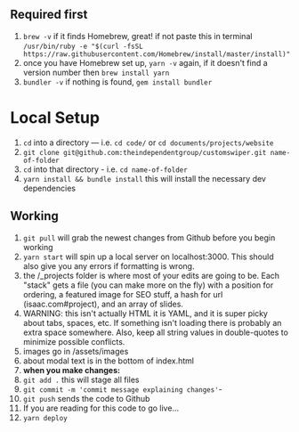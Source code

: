 ## Required first

1. `brew -v` if it finds Homebrew, great! if not paste this in terminal `/usr/bin/ruby -e "$(curl -fsSL https://raw.githubusercontent.com/Homebrew/install/master/install)"`
2. once you have Homebrew set up, `yarn -v` again, if it doesn't find a version number then `brew install yarn`
3. `bundler -v` if nothing is found, `gem install bundler`

# Local Setup

1. `cd` into a directory — i.e. `cd code/` or `cd documents/projects/website`
2. `git clone git@github.com:theindependentgroup/customswiper.git name-of-folder`
3. `cd` into that directory - i.e. `cd name-of-folder`
4. `yarn install && bundle install` this will install the necessary dev dependencies

## Working

1. `git pull` will grab the newest changes from Github before you begin working
1. `yarn start` will spin up a local server on localhost:3000. This should also give you any errors if formatting is wrong.
2. the /\_projects folder is where most of your edits are going to be. Each "stack" gets a file (you can make more on the fly) with a position for ordering, a featured image for SEO stuff, a hash for url (isaac.com#project), and an array of slides.
3. WARNING: this isn't actually HTML it is YAML, and it is super picky about tabs, spaces, etc. If something isn't loading there is probably an extra space somewhere. Also, keep all string values in double-quotes to minimize possible conflicts.
4. images go in /assets/images
5. about modal text is in the bottom of index.html
6. **when you make changes:**
7. `git add .` this will stage all files
8. `git commit -m 'commit message explaining changes'`-
9. `git push` sends the code to Github
10. If you are reading for this code to go live...
11. `yarn deploy`
